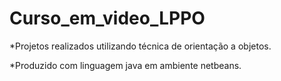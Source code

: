 # Curso_em_video_LPPO

*Projetos realizados utilizando técnica de orientação a objetos.

*Produzido com linguagem java em ambiente netbeans.

